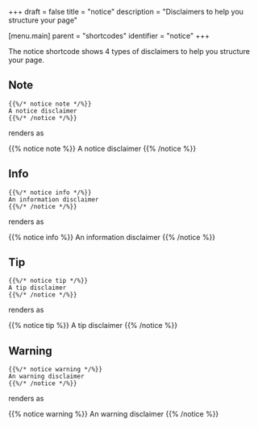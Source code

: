 +++
draft = false
title = "notice"
description = "Disclaimers to help you structure your page"

[menu.main]
parent = "shortcodes"
identifier = "notice"
+++

The notice shortcode shows 4 types of disclaimers to help you structure your page.


## Note

	{{%/* notice note */%}}
	A notice disclaimer
	{{%/* /notice */%}}

renders as

{{% notice note %}}
A notice disclaimer
{{% /notice %}}


## Info

	{{%/* notice info */%}}
	An information disclaimer
	{{%/* /notice */%}}

renders as

{{% notice info %}}
An information disclaimer
{{% /notice %}}



## Tip

	{{%/* notice tip */%}}
	A tip disclaimer
	{{%/* /notice */%}}

renders as

{{% notice tip %}}
A tip disclaimer
{{% /notice %}}



## Warning

	{{%/* notice warning */%}}
	An warning disclaimer
	{{%/* /notice */%}}

renders as

{{% notice warning %}}
An warning disclaimer
{{% /notice %}}

